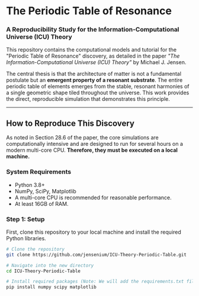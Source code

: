 # The Periodic Table of Resonance
### A Reproducibility Study for the Information-Computational Universe (ICU) Theory

This repository contains the computational models and tutorial for the "Periodic Table of Resonance" discovery, as detailed in the paper *"The Information-Computational Universe (ICU) Theory"* by Michael J. Jensen.

The central thesis is that the architecture of matter is not a fundamental postulate but an **emergent property of a resonant substrate**. The entire periodic table of elements emerges from the stable, resonant harmonies of a single geometric shape tiled throughout the universe. This work provides the direct, reproducible simulation that demonstrates this principle.

---

## How to Reproduce This Discovery

As noted in Section 28.6 of the paper, the core simulations are computationally intensive and are designed to run for several hours on a modern multi-core CPU. **Therefore, they must be executed on a local machine.**

### System Requirements
*   Python 3.8+
*   NumPy, SciPy, Matplotlib
*   A multi-core CPU is recommended for reasonable performance.
*   At least 16GB of RAM.

### Step 1: Setup
First, clone this repository to your local machine and install the required Python libraries.

```bash
# Clone the repository
git clone https://github.com/jensenium/ICU-Theory-Periodic-Table.git

# Navigate into the new directory
cd ICU-Theory-Periodic-Table

# Install required packages (Note: We will add the requirements.txt file later)
pip install numpy scipy matplotlib
